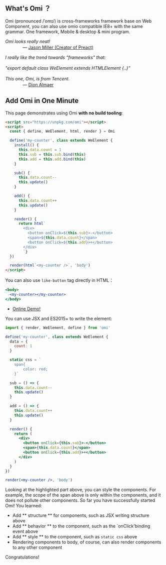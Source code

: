 ## What's Omi ？

Omi (pronounced /ˈomɪ/) is cross-frameworks framework base on Web Component, you can also use omio compatible IE8+ with the same grammar. One framework, Mobile & desktop & mini program.

<em> Omi looks really neat!<br> </em>
　　　　— [Jason Miller (Creator of Preact)](https://twitter.com/_developit/)

<em> I really like the trend towards "frameworks" that:<br><br>"export default class WeElement extends HTMLElement {..}"<br> <br>This one, Omi, is from Tencent.</em>       
　　　　— [Dion Almaer](https://twitter.com/dalmaer/)

## Add Omi in One Minute

This page demonstrates using Omi **with no build tooling**:

```html
<script src="https://unpkg.com/omi"></script>
<script>
  const { define, WeElement, html, render } = Omi

  define('my-counter', class extends WeElement {
    install() {
      this.data.count = 1
      this.sub = this.sub.bind(this)
      this.add = this.add.bind(this)
    }

    sub() {
      this.data.count--
      this.update()
    }

    add() {
      this.data.count++
      this.update()
    }

    render() {
      return html`
        <div>
          <button onClick=${this.sub}>-</button>
          <span>${this.data.count}</span>
          <button onClick=${this.add}>+</button>
        </div>
        `}
  })

  render(html`<my-counter />`, 'body')
</script>
```

You can also use `like-button` tag directly in HTML：

```jsx
<body>
  <my-counter></my-counter>
</body>
```

- [Online Demo!](https://tencent.github.io/omi/assets/omi.html)

You can use JSX and ES2015+ to write the element:


```jsx {8-11}
import { render, WeElement, define } from 'omi'

define('my-counter', class extends WeElement {
  data = {
    count: 1
  }

  static css = `
    span{
        color: red;
    }`

  sub = () => {
    this.data.count--
    this.update()
  }

  add = () => {
    this.data.count++
    this.update()
  }

  render() {
    return (
      <div>
        <button onClick={this.sub}>-</button>
        <span>{this.data.count}</span>
        <button onClick={this.add}>+</button>
      </div>
    )
  }
})

render(<my-counter />, 'body')
```

Looking at the highlighted part above, you can style the components. For example, the scope of the span above is only within the components, and it does not pollute other components. So far you have successfully started Omi! You learned:

* Add ** structure ** for components, such as JSX writing structure above
* Add ** behavior ** to the component, such as the `onClick'binding event above
* Add ** style ** to the component, such as `static css` above
* Rendering components to body, of course, can also render components to any other component



Congratulations!